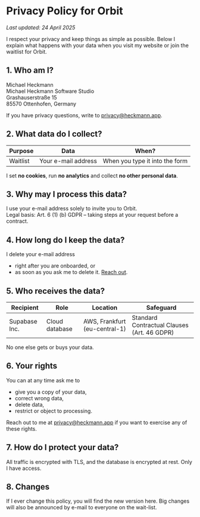 # Privacy Policy for Orbit

_Last updated: 24 April 2025_

I respect your privacy and keep things as simple as possible. Below I explain what happens with your data when you visit my website or join the waitlist for Orbit.

## 1. Who am I?

Michael Heckmann  
Michael Heckmann Software Studio  
Grashauserstraße 15  
85570 Ottenhofen, Germany

If you have privacy questions, write to [privacy@heckmann.app](mailto:privacy@heckmann.app).

## 2. What data do I collect?

| Purpose  | Data                | When?                          |
| -------- | ------------------- | ------------------------------ |
| Waitlist | Your e-mail address | When you type it into the form |

I set **no cookies**, run **no analytics** and collect **no other personal data**.

## 3. Why may I process this data?

I use your e-mail address solely to invite you to Orbit.  
Legal basis: Art. 6 (1) (b) GDPR – taking steps at your request before a contract.

## 4. How long do I keep the data?

I delete your e-mail address

- right after you are onboarded, or
- as soon as you ask me to delete it. [Reach out](mailto:privacy@heckmann.app).

## 5. Who receives the data?

| Recipient     | Role           | Location                      | Safeguard                                   |
| ------------- | -------------- | ----------------------------- | ------------------------------------------- |
| Supabase Inc. | Cloud database | AWS, Frankfurt (eu-central-1) | Standard Contractual Clauses (Art. 46 GDPR) |

No one else gets or buys your data.

## 6. Your rights

You can at any time ask me to

- give you a copy of your data,
- correct wrong data,
- delete data,
- restrict or object to processing.

Reach out to me at [privacy@heckmann.app](mailto:privacy@heckmann.app) if you want to exercise any of these rights.

## 7. How do I protect your data?

All traffic is encrypted with TLS, and the database is encrypted at rest. Only I have access.

## 8. Changes

If I ever change this policy, you will find the new version here. Big changes will also be announced by e-mail to everyone on the wait-list.
